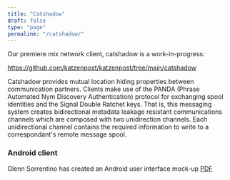 ```yaml
---
title: "Catshadow"
draft: false
type: "page"
permalink: "/catshadow/"
---
```


Our premiere mix network client, catshadow is a work-in-progress:

https://github.com/katzenpost/katzenpost/tree/main/catshadow

Catshadow provides mutual location hiding properties between
communication partners. Clients make use of the PANDA (Phrase
Automated Nym Discovery Authentication) protocol for exchanging spool
identities and the Signal Double Ratchet keys. That is, this messaging
system creates bidirectional metadata leakage resistant communications
channels which are composed with two unidirection channels. Each
unidirectional channel contains the required information to write to a
correspondant's remote message spool.


### Android client

Glenn Sorrentino has created an Android user interface mock-up [PDF](/slides/catshadow_android_ui_mock_up.pdf)
